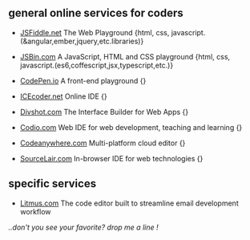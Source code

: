 ## general online services for coders 
- [JSFiddle.net](https://JSFiddle.net)
    The Web Playground {html, css, javascript.(&angular,ember,jquery,etc.libraries)}

- [JSBin.com](https://JSBin.com)
    A JavaScript, HTML and CSS playground {html, css, javascript.(es6,coffescript,jsx,typescript,etc.)}

- [CodePen.io](https://CodePen.io)
    A front-end playground {}

- [ICEcoder.net](https://ICEcoder.net)
    Online IDE {}

- [Divshot.com](https://Divshot.com)
    The Interface Builder for Web Apps {}

- [Codio.com](https://Codio.com)
    Web IDE for web development, teaching and learning {}

- [Codeanywhere.com](https://Codeanywhere.com)
    Multi-platform cloud editor {}

- [SourceLair.com](https://SourceLair.com)
    In-browser IDE for web technologies {}

## specific services 
- [Litmus.com](https://litmus.com/email-testing) 
    The code editor built to streamline email development workflow

*..don't you see your favorite?  drop me a line !*


